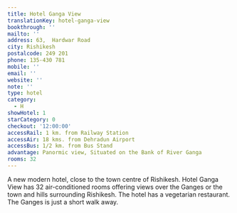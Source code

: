 ```yaml
---
title: Hotel Ganga View
translationKey: hotel-ganga-view
bookthrough: ''
mailto: ''
address: 63,  Hardwar Road
city: Rishikesh
postalcode: 249 201
phone: 135-430 781
mobile: ''
email: ''
website: ''
note: ''
type: hotel
category:
  - H
showHotel: 1
starCategory: 0
checkout: '12:00:00'
accessRail: 1 km. from Railway Station
accessAir: 18 kms. from Dehradun Airport
accessBus: 1/2 km. from Bus Stand
advantage: Panormic view, Situated on the Bank of River Ganga
rooms: 32
---
```

A new modern hotel, close to the town centre of Rishikesh. Hotel Ganga View has 32 air-conditioned rooms offering views over the Ganges or the town and hills surrounding Rishikesh. The hotel has a vegetarian restaurant. The Ganges is just a short walk away.
